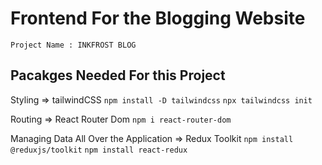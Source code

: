 # Frontend For the Blogging Website
    Project Name : INKFROST BLOG

## Pacakges Needed For this Project
Styling => tailwindCSS
`npm install -D tailwindcss`
`npx tailwindcss init`

Routing => React Router Dom
`npm i react-router-dom`

Managing Data All Over the Application => Redux Toolkit
`npm install @reduxjs/toolkit`
`npm install react-redux`
